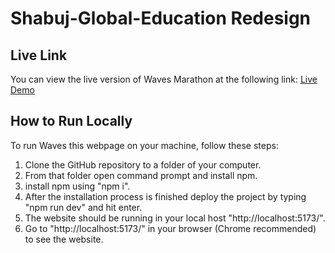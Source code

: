 # Shabuj-Global-Education Redesign

## Live Link

You can view the live version of Waves Marathon at the following link:
[Live Demo](https://6638d8e0822f94d70f1cb374--phenomenal-malasada-54157f.netlify.app/)


## How to Run Locally

To run Waves this webpage on your machine, follow these steps:

1. Clone the GitHub repository to a folder of your computer.
2. From that folder open command prompt and install npm.
3. install npm using "npm i".
4. After the installation process is finished deploy the project by typing "npm run dev" and hit enter.
5. The website should be running in your local host "http://localhost:5173/".
6. Go to "http://localhost:5173/" in your browser (Chrome recommended) to see the website.


